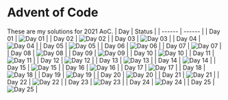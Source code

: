 # Advent of Code

These are my solutions for 2021 AoC.
| Day    | Status |
| ------ | ------ |
| Day 01 | ![Day 01](https://github.com/luschmar/aoc-2021/actions/workflows/day01.yml/badge.svg) |
| Day 02 | ![Day 02](https://github.com/luschmar/aoc-2021/actions/workflows/day02.yml/badge.svg) |
| Day 03 | ![Day 03](https://github.com/luschmar/aoc-2021/actions/workflows/day03.yml/badge.svg) |
| Day 04 | ![Day 04](https://github.com/luschmar/aoc-2021/actions/workflows/day04.yml/badge.svg) |
| Day 05 | ![Day 05](https://github.com/luschmar/aoc-2021/actions/workflows/day05.yml/badge.svg) |
| Day 06 | ![Day 06](https://github.com/luschmar/aoc-2021/actions/workflows/day06.yml/badge.svg) |
| Day 07 | ![Day 07](https://github.com/luschmar/aoc-2021/actions/workflows/day07.yml/badge.svg) |
| Day 08 | ![Day 08](https://github.com/luschmar/aoc-2021/actions/workflows/day08.yml/badge.svg) |
| Day 09 | ![Day 09](https://github.com/luschmar/aoc-2021/actions/workflows/day09.yml/badge.svg) |
| Day 10 | ![Day 10](https://github.com/luschmar/aoc-2021/actions/workflows/day10.yml/badge.svg) |
| Day 11 | ![Day 11](https://github.com/luschmar/aoc-2021/actions/workflows/day11.yml/badge.svg) |
| Day 12 | ![Day 12](https://github.com/luschmar/aoc-2021/actions/workflows/day12.yml/badge.svg) |
| Day 13 | ![Day 13](https://github.com/luschmar/aoc-2021/actions/workflows/day13.yml/badge.svg) |
| Day 14 | ![Day 14](https://github.com/luschmar/aoc-2021/actions/workflows/day14.yml/badge.svg) |
| Day 15 | ![Day 15](https://github.com/luschmar/aoc-2021/actions/workflows/day15.yml/badge.svg) |
| Day 16 | ![Day 16](https://github.com/luschmar/aoc-2021/actions/workflows/day16.yml/badge.svg) |
| Day 17 | ![Day 17](https://github.com/luschmar/aoc-2021/actions/workflows/day17.yml/badge.svg) |
| Day 18 | ![Day 18](https://github.com/luschmar/aoc-2021/actions/workflows/day18.yml/badge.svg) |
| Day 19 | ![Day 19](https://github.com/luschmar/aoc-2021/actions/workflows/day19.yml/badge.svg) |
| Day 20 | ![Day 20](https://github.com/luschmar/aoc-2021/actions/workflows/day20.yml/badge.svg) |
| Day 21 | ![Day 21](https://github.com/luschmar/aoc-2021/actions/workflows/day21.yml/badge.svg) |
| Day 22 | ![Day 22](https://github.com/luschmar/aoc-2021/actions/workflows/day22.yml/badge.svg) |
| Day 23 | ![Day 23](https://github.com/luschmar/aoc-2021/actions/workflows/day23.yml/badge.svg) |
| Day 24 | ![Day 24](https://github.com/luschmar/aoc-2021/actions/workflows/day24.yml/badge.svg) |
| Day 25 | ![Day 25](https://github.com/luschmar/aoc-2021/actions/workflows/day25.yml/badge.svg) |
